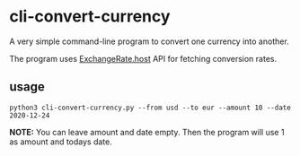 # cli-convert-currency

A very simple command-line program to convert one currency into another. 

The program uses [ExchangeRate.host](https://exchangerate.host) API for fetching conversion rates.

## usage

    python3 cli-convert-currency.py --from usd --to eur --amount 10 --date 2020-12-24

**NOTE:** You can leave amount and date empty. Then the program will use 1 as amount and todays date.
